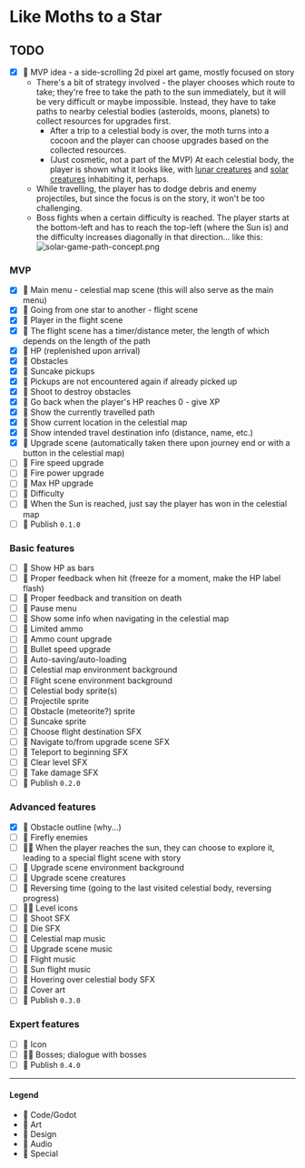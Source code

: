 # Like Moths to a Star

## TODO

- [x] 💚 MVP idea - a side-scrolling 2d pixel art game, mostly focused on story
    - There's a bit of strategy involved - the player chooses which route to take; they're free to take the path to the
      sun immediately, but it will be very difficult or maybe impossible. Instead, they have to take paths to nearby
      celestial bodies (asteroids, moons, planets) to collect resources for upgrades first.
        - After a trip to a celestial body is over, the moth turns into a cocoon and the player can choose upgrades
          based on the collected resources.
        - (Just cosmetic, not a part of the MVP) At each celestial body, the player is shown what it looks like,
          with [lunar creatures](https://assets1.ignimgs.com/2008/11/20/elebits-the-adventures-of-kai-and-zero-20081120034550582-2655629.jpg)
          and [solar creatures](https://assets2.ignimgs.com/2006/05/10/elebits-20060509074340714-1497107.jpg) inhabiting
          it, perhaps.
    - While travelling, the player has to dodge debris and enemy projectiles, but since the focus is on the story, it
      won't be too challenging.
    - Boss fights when a certain difficulty is reached. The player starts at the bottom-left and has to reach the top-left (where the Sun is) and the difficulty increases diagonally in that direction... like this:
  ![solar-game-path-concept.png](../../blob/main/solar-game-path-concept.png?raw=true)

### MVP

- [x] 💙 Main menu - celestial map scene (this will also serve as the main menu)
- [x] 💙 Going from one star to another - flight scene
- [x] 💙 Player in the flight scene
- [x] 💙 The flight scene has a timer/distance meter, the length of which depends on the length of the path
- [x] 💙 HP (replenished upon arrival)
- [x] 💙 Obstacles
- [x] 💙 Suncake pickups
- [x] 💙 Pickups are not encountered again if already picked up
- [x] 💙 Shoot to destroy obstacles
- [x] 💙 Go back when the player's HP reaches 0 - give XP
- [x] 💙 Show the currently travelled path
- [x] 💙 Show current location in the celestial map
- [x] 💙 Show intended travel destination info (distance, name, etc.)
- [x] 💙 Upgrade scene (automatically taken there upon journey end or with a button in the celestial map)
- [ ] 💙 Fire speed upgrade
- [ ] 💙 Fire power upgrade
- [ ] 💙 Max HP upgrade
- [ ] 💙 Difficulty
- [ ] 💙 When the Sun is reached, just say the player has won in the celestial map
- [ ] 💟 Publish `0.1.0`

### Basic features

- [ ] 💙 Show HP as bars
- [ ] 💙 Proper feedback when hit (freeze for a moment, make the HP label flash)
- [ ] 💙 Proper feedback and transition on death
- [ ] 💙 Pause menu
- [ ] 💙 Show some info when navigating in the celestial map
- [ ] 💙 Limited ammo
- [ ] 💙 Ammo count upgrade
- [ ] 💙 Bullet speed upgrade
- [ ] 💙 Auto-saving/auto-loading
- [ ] 💜 Celestial map environment background
- [ ] 💜 Flight scene environment background
- [ ] 💜 Celestial body sprite(s)
- [ ] 💜 Projectile sprite
- [ ] 💜 Obstacle (meteorite?) sprite
- [ ] 💜 Suncake sprite
- [ ] 💛 Choose flight destination SFX
- [ ] 💛 Navigate to/from upgrade scene SFX
- [ ] 💛 Teleport to beginning SFX
- [ ] 💛 Clear level SFX
- [ ] 💛 Take damage SFX
- [ ] 💟 Publish `0.2.0`

### Advanced features

- [x] 💙 Obstacle outline (why...)
- [ ] 💙 Firefly enemies
- [ ] 💙💜 When the player reaches the sun, they can choose to explore it, leading to a special flight scene with story
- [ ] 💜 Upgrade scene environment background
- [ ] 💜 Upgrade scene creatures
- [ ] 💙 Reversing time (going to the last visited celestial body, reversing progress)
- [ ] 💙💜 Level icons
- [ ] 💛 Shoot SFX
- [ ] 💛 Die SFX
- [ ] 💛 Celestial map music
- [ ] 💛 Upgrade scene music
- [ ] 💛 Flight music
- [ ] 💛 Sun flight music
- [ ] 💛 Hovering over celestial body SFX
- [ ] 💜 Cover art
- [ ] 💟 Publish `0.3.0`

### Expert features

- [ ] 💜 Icon
- [ ] 💙💚 Bosses; dialogue with bosses
- [ ] 💟 Publish `0.4.0`

---

#### Legend

- 💙 Code/Godot
- 💜 Art
- 💚 Design
- 💛 Audio
- 💟 Special
